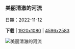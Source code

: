 ### 美丽清澈的河流

日期：2022-11-12

**下载**  |  [1920x1080](https://cn.bing.com/th?id=OHR.IsarwinkelSylvenstein_ZH-CN2963187862_1920x1080.jpg)  |  [4596x2583](https://cn.bing.com/th?id=OHR.IsarwinkelSylvenstein_ZH-CN2963187862_UHD.jpg)

![美丽清澈的河流](https://cn.bing.com/th?id=OHR.IsarwinkelSylvenstein_ZH-CN2963187862_1920x1080.jpg "伊萨尔河鸟瞰图，德国伦格里斯 (© Martin Siepmann/Offset/Shutterstock)")

